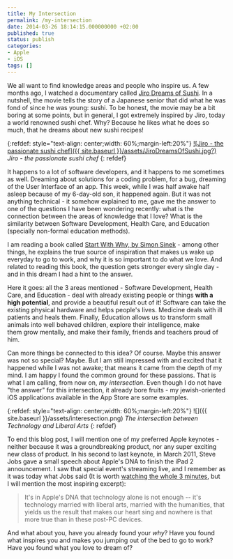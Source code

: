 ```yaml
---
title: My Intersection
permalink: /my-intersection
date: 2014-03-26 18:14:15.000000000 +02:00
published: true
status: publish
categories:
- Apple
- iOS
tags: []
---
```

We all want to find knowledge areas and people who inspire us. A few months ago, I watched a documentary called [Jiro Dreams of Sushi](http://www.magpictures.com/jirodreamsofsushi/). In a nutshell, the movie tells the story of a Japanese senior that did what he was fond of since he was young: sushi. To be honest, the movie may be a bit boring at some points, but in general, I got extremely inspired by Jiro, today a world renowned sushi chef. Why? Because he likes what he does so much, that he dreams about new sushi recipes!

{:refdef: style="text-align: center;width: 60%;margin-left:20%"}
[![Jiro - the passionate sushi chef]({{ site.baseurl }}/assets/JiroDreamsOfSushi.jpg?)](http://magpictures.com/jirodreamsofsushi/)
*Jiro - the passionate sushi chef*
{: refdef}

It happens to a lot of software developers, and it happens to me sometimes as well. Dreaming about solutions for a coding problem, for a bug, dreaming of the User Interface of an app. This week, while I was half awake half asleep because of my 6-day-old son, it happened again. But it was not anything technical - it somehow explained to me, gave me the answer to one of the questions I have been wondering recently: what is the connection between the areas of knowledge that I love? What is the similarity between Software Development, Health Care, and Education (specially non-formal education methods).

I am reading a book called [Start With Why, by Simon Sinek](https://www.startwithwhy.com/default.aspx) \- among other things, he explains the true source of inspiration that makes us wake up everyday to go to work, and why it is so important to do what we love. And related to reading this book, the question gets stronger every single day - and in this dream I had a hint to the answer.

Here it goes: all the 3 areas mentioned - Software Development, Health Care, and Education - deal with already existing people or things **with a high potential**, and provide a beautiful result out of it! Software can take the existing physical hardware and helps people's lives. Medicine deals with ill patients and heals them. Finally, Education allows us to transform small animals into well behaved children, explore their intelligence, make them grow mentally, and make their family, friends and teachers proud of him.

Can more things be connected to this idea? Of course. Maybe this answer was not so special? Maybe. But I am still impressed with and excited that it happened while I was not awake; that means it came from the depth of my mind. I am happy I found the common ground for these passions. That is what I am calling, from now on, _my intersection_. Even though I do not have "the answer" for this intersection, it already bore fruits - my jewish-oriented iOS applications available in the App Store are some examples.

{:refdef: style="text-align: center;width: 60%;margin-left:20%"}
![]({{ site.baseurl }}/assets/interesection.png)
*The intersection between Technology and Liberal Arts*
{: refdef}

To end this blog post, I will mention one of my preferred Apple keynotes - neither because it was a groundbreaking product, nor any super exciting new class of product. In his second to last keynote, in March 2011, Steve Jobs gave a small speech about Apple's DNA to finish the iPad 2 announcement. I saw that special event's streaming live, and I remember as it was today what Jobs said (It is worth [watching the whole 3 minutes](https://www.youtube.com/watch?v=KlI1MR-qNt8), but I will mention the most inspiring excerpt):

> It's in Apple's DNA that technology alone is not enough -- it's technology married with liberal arts, married with the humanities, that yields us the result that makes our heart sing and nowhere is that more true than in these post-PC devices.

And what about you, have you already found your _why_? Have you found what inspires you and makes you jumping out of the bed to go to work? Have you found what you love to dream of?
